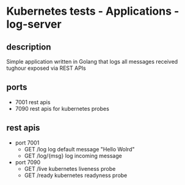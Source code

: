 # Kubernetes tests - Applications - log-server

## description
Simple application written in Golang that logs all messages received tughour exposed via REST APIs

## ports
* 7001		rest apis
* 7090		rest apis for kubernetes probes

## rest apis
* port 7001
  * GET /log		log default message "Hello Wolrd"
  * GET /log/{msg}	log incoming message
* port 7090
  * GET /live		kubernetes liveness probe
  * GET /ready		kubernetes readyness probe
